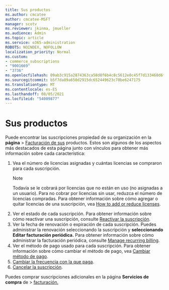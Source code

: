 ```yaml
---
title: Sus productos
ms.author: cmcatee
author: cmcatee-MSFT
manager: scotv
ms.reviewer: jkinma, jmueller
ms.audience: Admin
ms.topic: article
ms.service: o365-administration
ROBOTS: NOINDEX, NOFOLLOW
localization_priority: Normal
ms.custom:
- commerce_subscriptions
- "9001669"
- "3736"
ms.openlocfilehash: 09ab3c915a2874363ca58d8f6b4c8c5612e0c45f7d133460d6fc61bfacc8ab4f
ms.sourcegitcommit: b5f7da89a650d2915dc652449623c78be6247175
ms.translationtype: MT
ms.contentlocale: es-ES
ms.lasthandoff: 08/05/2021
ms.locfileid: "54009877"
---
```

# <a name="your-products"></a>Sus productos

Puede encontrar las suscripciones propiedad de su organización en la **página**  >  [Facturación de sus](https://go.microsoft.com/fwlink/p/?linkid=842054) productos. Estos son algunos de los aspectos más destacados de esta página junto con vínculos para obtener más información sobre cada característica:

1. Vea el número de licencias asignadas y cuántas licencias se compraron para cada suscripción.
    > [!NOTE]
    > Todavía se le cobrará por licencias que no están en uso (no asignadas a un usuario). Para no cobrar por licencias sin usar, reduzca el número de licencias compradas. Para obtener información sobre cómo agregar o quitar licencias de una suscripción, vea [How to add or reduce licenses](https://docs.microsoft.com/alchemyinsights/how-to-add-or-reduce-licenses).
2. Ver el estado de cada suscripción. Para obtener información sobre cómo reactivar una suscripción, consulte [Reactivar la suscripción](reactivate-your-subscription.md).
3. Ver la fecha de renovación o expiración de cada suscripción. Puedes administrar la renovación seleccionando la suscripción y **seleccionando Editar facturación periódica.** Para obtener información sobre cómo administrar la facturación periódica, consulte [Manage recurring billing](manage-auto-renewal.md).
4. Ver el método de pago usado para cada suscripción. Para obtener información sobre cómo cambiar el método de pago, vea [Cambiar método de pago](change-payment-method.md).
5. [Cambiar la frecuencia con la que paga](change-how-often-you-pay.md).
6. [Cancelar la suscripción](https://go.microsoft.com/fwlink/?linkid=2119113).

Puedes comprar suscripciones adicionales en la página **Servicios de compra** de  >  [facturación.](https://go.microsoft.com/fwlink/p/?linkid=868433)